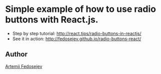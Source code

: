 # Simple example of how to use radio buttons with React.js.

+ Step by step tutorial: http://react.tips/radio-buttons-in-reactjs/
+ See it in action: http://fedosejev.github.io/radio-buttons-react/

## Author

[Artemij Fedosejev](http://artemij.com)

